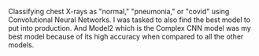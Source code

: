 Classifying chest X-rays as "normal," "pneumonia," or "covid" using Convolutional Neural Networks.
I was tasked to also find the best model to put into production. And Model2 which is the Complex CNN model was my best model because of its high accuracy when compared to all the other models.

